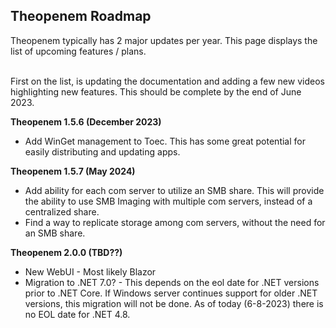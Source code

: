 ## Theopenem Roadmap

Theopenem typically has 2 major updates per year.  This page displays the list of upcoming features / plans.
<br/><br/>

First on the list, is updating the documentation and adding a few new videos highlighting new features.  This should be complete by the end of June 2023.

**Theopenem 1.5.6 (December 2023)**
* Add WinGet management to Toec.  This has some great potential for easily distributing and updating apps.

**Theopenem 1.5.7 (May 2024)**
* Add ability for each com server to utilize an SMB share.  This will provide the ability to use SMB Imaging with multiple com servers, instead of a centralized share.
* Find a way to replicate storage among com servers, without the need for an SMB share.

**Theopenem 2.0.0 (TBD??)**
* New WebUI - Most likely Blazor
* Migration to .NET 7.0? - This depends on the eol date for .NET versions prior to .NET Core.  If Windows server continues support for older .NET versions, this migration will not be done.  As of today (6-8-2023) there is no EOL date for .NET 4.8. 